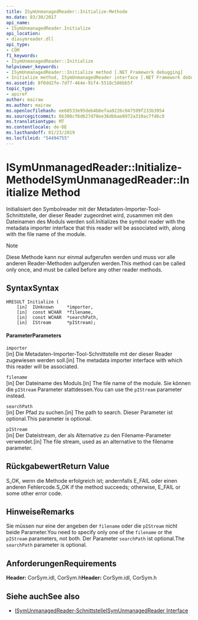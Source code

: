 ```yaml
---
title: ISymUnmanagedReader::Initialize-Methode
ms.date: 03/30/2017
api_name:
- ISymUnmanagedReader.Initialize
api_location:
- diasymreader.dll
api_type:
- COM
f1_keywords:
- ISymUnmanagedReader::Initialize
helpviewer_keywords:
- ISymUnmanagedReader::Initialize method [.NET Framework debugging]
- Initialize method, ISymUnmanagedReader interface [.NET Framework debugging]
ms.assetid: 8f0dd2fe-7df7-464e-91f4-5518c586bb5f
topic_type:
- apiref
author: mairaw
ms.author: mairaw
ms.openlocfilehash: ee68533e95deb4b6efaa9226c047599f233b3954
ms.sourcegitcommit: 6b308cf6d627d78ee36dbbae8972a310ac7fd6c8
ms.translationtype: MT
ms.contentlocale: de-DE
ms.lasthandoff: 01/23/2019
ms.locfileid: "54494755"
---
```

# <a name="isymunmanagedreaderinitialize-method"></a><span data-ttu-id="d3086-102">ISymUnmanagedReader::Initialize-Methode</span><span class="sxs-lookup"><span data-stu-id="d3086-102">ISymUnmanagedReader::Initialize Method</span></span>
<span data-ttu-id="d3086-103">Initialisiert den Symbolreader mit der Metadaten-Importer-Tool-Schnittstelle, der dieser Reader zugeordnet wird, zusammen mit den Dateinamen des Moduls werden soll.</span><span class="sxs-lookup"><span data-stu-id="d3086-103">Initializes the symbol reader with the metadata importer interface that this reader will be associated with, along with the file name of the module.</span></span>  
  
> [!NOTE]
>  <span data-ttu-id="d3086-104">Diese Methode kann nur einmal aufgerufen werden und muss vor alle anderen Reader-Methoden aufgerufen werden.</span><span class="sxs-lookup"><span data-stu-id="d3086-104">This method can be called only once, and must be called before any other reader methods.</span></span>  
  
## <a name="syntax"></a><span data-ttu-id="d3086-105">Syntax</span><span class="sxs-lookup"><span data-stu-id="d3086-105">Syntax</span></span>  
  
```  
HRESULT Initialize (  
    [in]  IUnknown     *importer,  
    [in]  const WCHAR  *filename,  
    [in]  const WCHAR  *searchPath,  
    [in]  IStream      *pIStream);  
```  
  
#### <a name="parameters"></a><span data-ttu-id="d3086-106">Parameter</span><span class="sxs-lookup"><span data-stu-id="d3086-106">Parameters</span></span>  
 `importer`  
 <span data-ttu-id="d3086-107">[in] Die Metadaten-Importer-Tool-Schnittstelle mit der dieser Reader zugewiesen werden soll.</span><span class="sxs-lookup"><span data-stu-id="d3086-107">[in] The metadata importer interface with which this reader will be associated.</span></span>  
  
 `filename`  
 <span data-ttu-id="d3086-108">[in] Der Dateiname des Moduls.</span><span class="sxs-lookup"><span data-stu-id="d3086-108">[in] The file name of the module.</span></span> <span data-ttu-id="d3086-109">Sie können die `pIStream` Parameter stattdessen.</span><span class="sxs-lookup"><span data-stu-id="d3086-109">You can use the `pIStream` parameter instead.</span></span>  
  
 `searchPath`  
 <span data-ttu-id="d3086-110">[in] Der Pfad zu suchen.</span><span class="sxs-lookup"><span data-stu-id="d3086-110">[in] The path to search.</span></span> <span data-ttu-id="d3086-111">Dieser Parameter ist optional.</span><span class="sxs-lookup"><span data-stu-id="d3086-111">This parameter is optional.</span></span>  
  
 `pIStream`  
 <span data-ttu-id="d3086-112">[in] Der Dateistream, der als Alternative zu den Filename-Parameter verwendet.</span><span class="sxs-lookup"><span data-stu-id="d3086-112">[in] The file stream, used as an alternative to the filename parameter.</span></span>  
  
## <a name="return-value"></a><span data-ttu-id="d3086-113">Rückgabewert</span><span class="sxs-lookup"><span data-stu-id="d3086-113">Return Value</span></span>  
 <span data-ttu-id="d3086-114">S_OK, wenn die Methode erfolgreich ist; andernfalls E_FAIL oder einen anderen Fehlercode.</span><span class="sxs-lookup"><span data-stu-id="d3086-114">S_OK if the method succeeds; otherwise, E_FAIL or some other error code.</span></span>  
  
## <a name="remarks"></a><span data-ttu-id="d3086-115">Hinweise</span><span class="sxs-lookup"><span data-stu-id="d3086-115">Remarks</span></span>  
 <span data-ttu-id="d3086-116">Sie müssen nur eine der angeben der `filename` oder die `pIStream` nicht beide Parameter.</span><span class="sxs-lookup"><span data-stu-id="d3086-116">You need to specify only one of the `filename` or the `pIStream` parameters, not both.</span></span> <span data-ttu-id="d3086-117">Der Parameter `searchPath` ist optional.</span><span class="sxs-lookup"><span data-stu-id="d3086-117">The `searchPath` parameter is optional.</span></span>  
  
## <a name="requirements"></a><span data-ttu-id="d3086-118">Anforderungen</span><span class="sxs-lookup"><span data-stu-id="d3086-118">Requirements</span></span>  
 <span data-ttu-id="d3086-119">**Header:** CorSym.idl, CorSym.h</span><span class="sxs-lookup"><span data-stu-id="d3086-119">**Header:** CorSym.idl, CorSym.h</span></span>  
  
## <a name="see-also"></a><span data-ttu-id="d3086-120">Siehe auch</span><span class="sxs-lookup"><span data-stu-id="d3086-120">See also</span></span>
- [<span data-ttu-id="d3086-121">ISymUnmanagedReader-Schnittstelle</span><span class="sxs-lookup"><span data-stu-id="d3086-121">ISymUnmanagedReader Interface</span></span>](../../../../docs/framework/unmanaged-api/diagnostics/isymunmanagedreader-interface.md)

